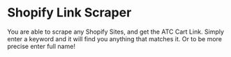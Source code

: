 # Shopify Link Scraper

You are able to scrape any Shopify Sites, and get the ATC Cart Link. Simply enter a keyword and it will find you anything that matches it. Or to be more precise enter full name!
